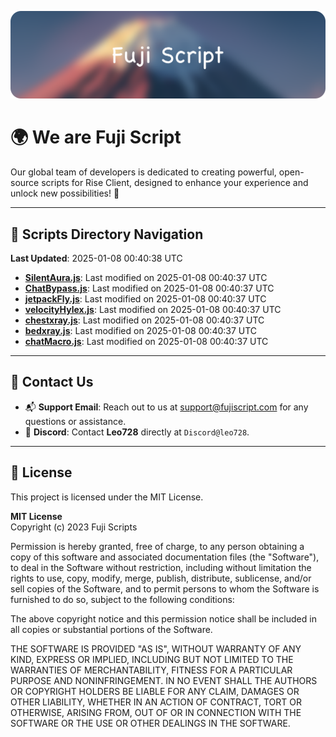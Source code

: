 ![Banner](.github/b.webp)

# 🌍 **We are Fuji Script**

Our global team of developers is dedicated to creating powerful, open-source scripts for Rise Client, designed to enhance your experience and unlock new possibilities! 🌟

---
<!-- SCRIPTS_NAVIGATION_START -->
## 📂 **Scripts Directory Navigation**

**Last Updated**: 2025-01-08 00:40:38 UTC

- **[SilentAura.js](scripts/SilentAura.js)**: Last modified on 2025-01-08 00:40:37 UTC
- **[ChatBypass.js](scripts/ChatBypass.js)**: Last modified on 2025-01-08 00:40:37 UTC
- **[jetpackFly.js](scripts/jetpackFly.js)**: Last modified on 2025-01-08 00:40:37 UTC
- **[velocityHylex.js](scripts/velocityHylex.js)**: Last modified on 2025-01-08 00:40:37 UTC
- **[chestxray.js](scripts/chestxray.js)**: Last modified on 2025-01-08 00:40:37 UTC
- **[bedxray.js](scripts/bedxray.js)**: Last modified on 2025-01-08 00:40:37 UTC
- **[chatMacro.js](scripts/chatMacro.js)**: Last modified on 2025-01-08 00:40:37 UTC

<!-- SCRIPTS_NAVIGATION_END -->

---

## 💬 **Contact Us**  
- 📬 **Support Email**: Reach out to us at [support@fujiscript.com](mailto:support@fujiscript.com) for any questions or assistance.  
- 💬 **Discord**: Contact **Leo728** directly at `Discord@leo728`.

---

## 📜 **License**

This project is licensed under the MIT License.  

**MIT License**  
Copyright (c) 2023 Fuji Scripts  

Permission is hereby granted, free of charge, to any person obtaining a copy of this software and associated documentation files (the "Software"), to deal in the Software without restriction, including without limitation the rights to use, copy, modify, merge, publish, distribute, sublicense, and/or sell copies of the Software, and to permit persons to whom the Software is furnished to do so, subject to the following conditions:  

The above copyright notice and this permission notice shall be included in all copies or substantial portions of the Software.  

THE SOFTWARE IS PROVIDED "AS IS", WITHOUT WARRANTY OF ANY KIND, EXPRESS OR IMPLIED, INCLUDING BUT NOT LIMITED TO THE WARRANTIES OF MERCHANTABILITY, FITNESS FOR A PARTICULAR PURPOSE AND NONINFRINGEMENT. IN NO EVENT SHALL THE AUTHORS OR COPYRIGHT HOLDERS BE LIABLE FOR ANY CLAIM, DAMAGES OR OTHER LIABILITY, WHETHER IN AN ACTION OF CONTRACT, TORT OR OTHERWISE, ARISING FROM, OUT OF OR IN CONNECTION WITH THE SOFTWARE OR THE USE OR OTHER DEALINGS IN THE SOFTWARE.  
